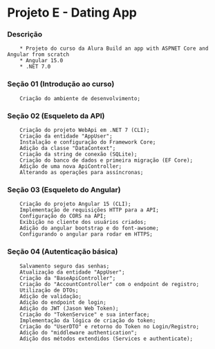# Projeto E - Dating App

### Descrição
        * Projeto do curso da Alura Build an app with ASPNET Core and Angular from scratch
        * Angular 15.0
        * .NET 7.0
        
### Seção 01 (Introdução ao curso)
        Criação do ambiente de desenvolvimento;        

### Seção 02 (Esqueleto da API)        
        Criação do projeto WebApi em .NET 7 (CLI);
        Criação da entidade "AppUser";
        Instalação e configuração do Framework Core;
        Adição da classe "DataContext";
        Criação da string de conexão (SQLite);
        Criação do banco de dados e primeira migração (EF Core);
        Adição de uma nova ApiController;
        Alterando as operações para assíncronas;

### Seção 03 (Esqueleto do Angular)   
        Criação do projeto Angular 15 (CLI);
        Implementação de requisições HTTP para a API;
        Configuração do CORS na API;
        Exibição no cliente dos usuários criados;
        Adição do angular bootstrap e do font-awsome;
        Configurando o angular para rodar em HTTPS;

### Seção 04 (Autenticação básica)   
        Salvamento seguro das senhas;
        Atualização da entidade "AppUser";
        Criação da "BaseApiController";
        Criação do "AccountController" com o endpoint de registro;
        Utilização de DTOs;
        Adição de validação;
        Adição do endpoint de login;
        Adição do JWT (Jason Web Token);
        Criação do "TokenService" e sua interface;
        Implementação da lógica de criação do token;
        Criação do "UserDTO" e retorno do Token no Login/Registro;
        Adição do "middleware authentication";
        Adição dos métodos extendidos (Services e authenticate);

